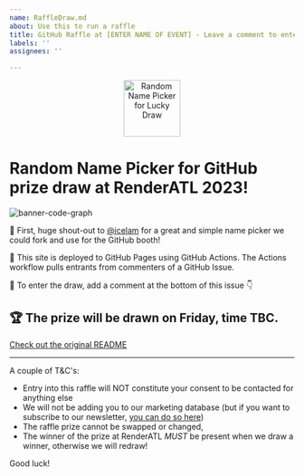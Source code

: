 ```yaml
---
name: RaffleDraw.md
about: Use this to run a raffle
title: GitHub Raffle at [ENTER NAME OF EVENT] - Leave a comment to enter
labels: ''
assignees: ''

---
```


<p align="center">
    <img alt="Random Name Picker for Lucky Draw" src="https://user-images.githubusercontent.com/95615501/189075655-8b5c5012-1f94-4562-93c0-eaef532d2880.png" width="100" />

# Random Name Picker for GitHub prize draw at RenderATL 2023!

![banner-code-graph](https://user-images.githubusercontent.com/36594527/205007944-531bd076-1b9b-4f9b-b0eb-ddf284e2d243.png)

:pray: First, huge shout-out to [@icelam](https://github.com/icelam) for a great and simple name picker we could fork and use for the GitHub booth!

:rocket: This site is deployed to GitHub Pages using GitHub Actions. The Actions workflow pulls entrants from commenters of a GitHub Issue.

:ticket: To enter the draw, add a comment at the bottom of this issue 👇 

## 🏆  The prize will be drawn on Friday, time TBC.

[Check out the original README](https://github.com/GH-Event-Demos/random-name-picker/blob/main/README.md)

---

A couple of T&C's:

- Entry into this raffle will NOT constitute your consent to be contacted for anything else
- We will not be adding you to our marketing database (but if you want to subscribe to our newsletter, [you can do so here](https://resources.github.com/newsletter/))
- The raffle prize cannot be swapped or changed, 
- The winner of the prize at RenderATL *MUST* be present when we draw a winner, otherwise we will redraw!

Good luck!
